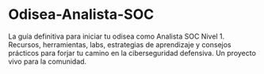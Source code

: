 # Odisea-Analista-SOC
La guía definitiva para iniciar tu odisea como Analista SOC Nivel 1. Recursos, herramientas, labs, estrategias de aprendizaje y consejos prácticos para forjar tu camino en la ciberseguridad defensiva. Un proyecto vivo para la comunidad.
